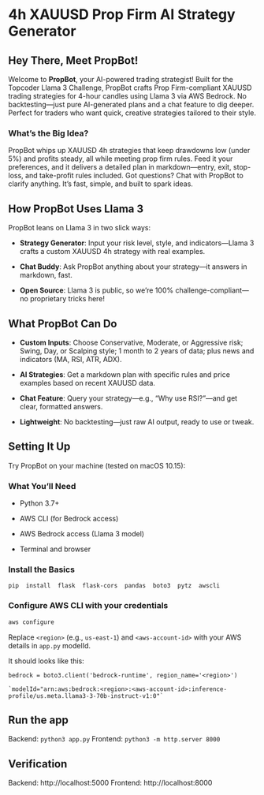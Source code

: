 
# 4h XAUUSD Prop Firm AI Strategy Generator

  

## Hey There, Meet PropBot!

Welcome to **PropBot**, your AI-powered trading strategist! Built for the Topcoder Llama 3 Challenge, PropBot crafts Prop Firm-compliant XAUUSD trading strategies for 4-hour candles using Llama 3 via AWS Bedrock. No backtesting—just pure AI-generated plans and a chat feature to dig deeper. Perfect for traders who want quick, creative strategies tailored to their style.

  

### What’s the Big Idea?

PropBot whips up XAUUSD 4h strategies that keep drawdowns low (under 5%) and profits steady, all while meeting prop firm rules. Feed it your preferences, and it delivers a detailed plan in markdown—entry, exit, stop-loss, and take-profit rules included. Got questions? Chat with PropBot to clarify anything. It’s fast, simple, and built to spark ideas.

  

## How PropBot Uses Llama 3

PropBot leans on Llama 3 in two slick ways:

-  **Strategy Generator**: Input your risk level, style, and indicators—Llama 3 crafts a custom XAUUSD 4h strategy with real examples.

-  **Chat Buddy**: Ask PropBot anything about your strategy—it answers in markdown, fast.

-  **Open Source**: Llama 3 is public, so we’re 100% challenge-compliant—no proprietary tricks here!

  

## What PropBot Can Do

-  **Custom Inputs**: Choose Conservative, Moderate, or Aggressive risk; Swing, Day, or Scalping style; 1 month to 2 years of data; plus news and indicators (MA, RSI, ATR, ADX).

-  **AI Strategies**: Get a markdown plan with specific rules and price examples based on recent XAUUSD data.

-  **Chat Feature**: Query your strategy—e.g., “Why use RSI?”—and get clear, formatted answers.

-  **Lightweight**: No backtesting—just raw AI output, ready to use or tweak.

  

## Setting It Up

Try PropBot on your machine (tested on macOS 10.15):

### What You’ll Need

- Python 3.7+

- AWS CLI (for Bedrock access)

- AWS Bedrock access (Llama 3 model)

- Terminal and browser

  

### Install the Basics

```pip  install  flask  flask-cors  pandas  boto3  pytz  awscli```

### Configure AWS CLI with your credentials
```bash
aws configure
```
Replace `<region>` (e.g., `us-east-1`) and `<aws-account-id>` with your AWS details in `app.py` modelId.

It should looks like this:
```
bedrock = boto3.client('bedrock-runtime', region_name='<region>')
```

```
`modelId="arn:aws:bedrock:<region>:<aws-account-id>:inference-profile/us.meta.llama3-3-70b-instruct-v1:0"`
```

## Run the app
Backend: ```python3 app.py```
Frontend: ```python3 -m http.server 8000```

## Verification
Backend: http://localhost:5000
Frontend: http://localhost:8000